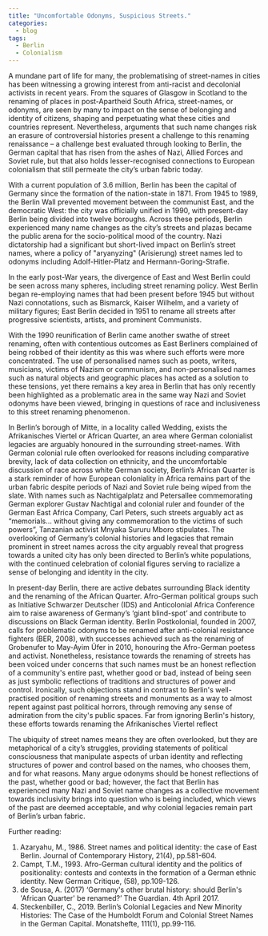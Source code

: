 ```yaml
---
title: "Uncomfortable Odonyms, Suspicious Streets."
categories:
  - blog
tags:
  - Berlin 
  - Colonialism
---
```


A mundane part of life for many, the problematising of street-names in cities has been witnessing a growing interest from anti-racist and decolonial activists in recent years. From the squares of Glasgow in Scotland to the renaming of places in post-Apartheid South Africa, street-names, or odonyms, are seen by many to impact on the sense of belonging and identity of citizens, shaping and perpetuating what these cities and countries represent. Nevertheless, arguments that such name changes risk an erasure of controversial histories present a challenge to this renaming renaissance – a challenge best evaluated through looking to Berlin, the German capital that has risen from the ashes of Nazi, Allied Forces and Soviet rule, but that also holds lesser-recognised connections to European colonialism that still permeate the city’s urban fabric today.

With a current population of 3.6 million, Berlin has been the capital of Germany since the formation of the nation-state in 1871. From 1945 to 1989, the Berlin Wall prevented movement between the communist East, and the democratic West: the city was officially unified in 1990, with present-day Berlin being divided into twelve boroughs. Across these periods, Berlin experienced many name changes as the city’s streets and plazas became the public arena for the socio-political mood of the country. Nazi dictatorship had a significant but short-lived impact on Berlin’s street names, where a policy of "aryanyzing" (Arisierung) street names led to odonyms including Adolf-Hitler-Platz and Hermann-Goring-Strafie.

In the early post-War years, the divergence of East and West Berlin could be seen across many spheres, including street renaming policy. West Berlin began re-employing names that had been present before 1945 but without Nazi connotations, such as Bismarck, Kaiser Wilhelm, and a variety of military figures; East Berlin decided in 1951 to rename all streets after progressive scientists, artists, and prominent Communists.

With the 1990 reunification of Berlin came another swathe of street renaming, often with contentious outcomes as East Berliners complained of being robbed of their identity as this was where such efforts were more concentrated. The use of personalised names such as poets, writers, musicians, victims of Nazism or communism, and non-personalised names such as natural objects and geographic places has acted as a solution to these tensions, yet there remains a key area in Berlin that has only recently been highlighted as a problematic area in the same way Nazi and Soviet odonyms have been viewed, bringing in questions of race and inclusiveness to this street renaming phenomenon. 

In Berlin’s borough of Mitte, in a locality called Wedding, exists the Afrikanisches Viertel or African Quarter, an area where German colonialist legacies are arguably honoured in the surrounding street-names. With German colonial rule often overlooked for reasons including comparative brevity, lack of data collection on ethnicity, and the uncomfortable discussion of race across white German society, Berlin’s African Quarter is a stark reminder of how European coloniality in Africa remains part of the urban fabric despite periods of Nazi and Soviet rule being wiped from the slate. With names such as Nachtigalplatz and Petersallee commemorating German explorer Gustav Nachtigal and colonial ruler and founder of the German East Africa Company, Carl Peters, such streets arguably act as “memorials… without giving any commemoration to the victims of such powers”, Tanzanian activist Mnyaka Sururu Mboro stipulates. The overlooking of Germany’s colonial histories and legacies that remain prominent in street names across the city arguably reveal that progress towards a united city has only been directed to Berlin’s white populations, with the continued celebration of colonial figures serving to racialize a sense of belonging and identity in the city.

In present-day Berlin, there are active debates surrounding Black identity and the renaming of the African Quarter. Afro-German political groups such as Initiative Schwarzer Deutscher (IDS) and Anticolonial Africa Conference aim to raise awareness of Germany’s ‘giant blind-spot’ and contribute to discussions on Black German identity. Berlin Postkolonial, founded in 2007, calls for problematic odonyms to be renamed after anti-colonial resistance fighters (BER, 2008), with successes achieved such as the renaming of Grobenufer to May-Ayim Üfer in 2010, honouring the Afro-German poetess and activist. Nonetheless, resistance towards the renaming of streets has been voiced under concerns that such names must be an honest reflection of a community's entire past, whether good or bad, instead of being seen as just symbolic reflections of traditions and structures of power and control. Ironically, such objections stand in contrast to Berlin's well-practised position of renaming streets and monuments as a way to almost repent against past political horrors, through removing any sense of admiration from the city's public spaces. Far from ignoring Berlin's history, these efforts towards renaming the Afrikanisches Viertel reflect   

The ubiquity of street names means they are often overlooked, but they are metaphorical of a city’s struggles, providing statements of political consciousness that manipulate aspects of urban identity and reflecting structures of power and control based on the names, who chooses them, and for what reasons. Many argue odonyms should be honest reflections of the past, whether good or bad; however, the fact that Berlin has experienced many Nazi and Soviet name changes as a collective movement towards inclusivity brings into question who is being included, which views of the past are deemed acceptable, and why colonial legacies remain part of Berlin’s urban fabric.

Further reading:
1.	Azaryahu, M., 1986. Street names and political identity: the case of East Berlin. Journal of Contemporary History, 21(4), pp.581-604.
2.	Campt, T.M., 1993. Afro-German cultural identity and the politics of positionality: contests and contexts in the formation of a German ethnic identity. New German Critique, (58), pp.109-126.
3.	de Sousa, A. (2017) ‘Germany's other brutal history: should Berlin's 'African Quarter' be renamed?’ The Guardian. 4th April 2017.
4.	Steckenbiller, C., 2019. Berlin’s Colonial Legacies and New Minority Histories: The Case of the Humboldt Forum and Colonial Street Names in the German Capital. Monatshefte, 111(1), pp.99-116.
